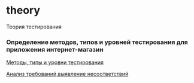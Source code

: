 # theory
Теория тестирования

### Определение методов, типов и уровней тестирования для приложения интернет-магазин


[Методы, типы и уровни тестирования](https://docs.google.com/spreadsheets/d/1XGZyMbY3ehpbNS61wn0haW7fKQXHZu68Ikj-SuCfkX8/edit?usp=sharing)

[Анализ требований,выявление несоответствий](https://docs.google.com/spreadsheets/d/1CUbrnK-gBlzf2QR6j9AUK8XEPJR6m6AOYEXu9SywHUA/edit?usp=sharing)
